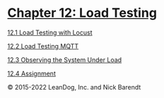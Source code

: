 # [Chapter 12: Load Testing](12.md)

[12.1 Load Testing with Locust](12.1_Load_Testing_with_Locust/README.md)

[12.2 Load Testing MQTT](12.2_Load_Testing_MQTT/README.md)

[12.3 Observing the System Under Load](12.3_Observing_System_Under_Load/README.md)

[12.4 Assignment](12.4_Assignment/README.md)

&copy; 2015-2022 LeanDog, Inc. and Nick Barendt

